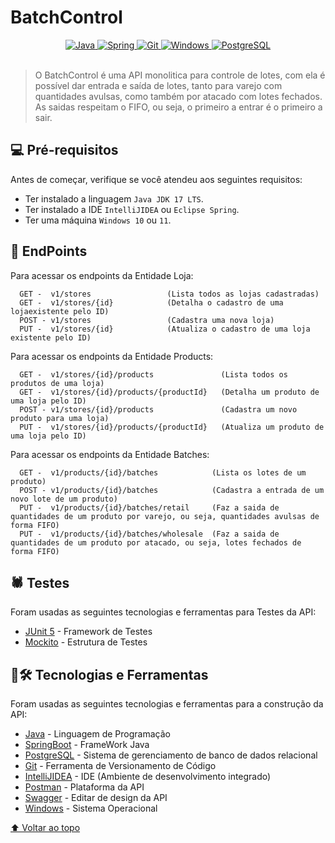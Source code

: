 # BatchControl 

<div align="center">
  <a href="https://www.java.com/pt-BR/" target="_blank" rel="noreferrer" rel="noopener">
    <img src="https://img.shields.io/badge/Java-ED8B00?style=for-the-badge&logo=java&logoColor=white" alt="Java"/>
  </a>
  <a href="https://spring.io/" target="_blank" rel="noreferrer" rel="noopener">
    <img src="https://img.shields.io/badge/Spring-6DB33F?style=for-the-badge&logo=spring&logoColor=white" alt="Spring"/>
  </a>
  <a href="https://git-scm.com/" target="_blank" rel="noreferrer" rel="noopener">
    <img src="https://img.shields.io/badge/Git-E34F26?style=for-the-badge&logo=git&logoColor=white" alt="Git"/>
  </a>
  <a href="https://www.microsoft.com/pt-br/windows/?r=1" target="_blank" rel="noreferrer" rel="noopener">
  <img src="https://img.shields.io/badge/Windows-017AD7?style=for-the-badge&logo=windows&logoColor=white" alt="Windows"/>
  </a>
  <a href="https://www.postgresql.org/" target="_blank" rel="noreferrer" rel="noopener">
  <img src="https://img.shields.io/badge/postgres-%23316192.svg?style=for-the-badge&logo=postgresql&logoColor=white" alt="PostgreSQL"/>
  </a>
</div></br>


> O BatchControl é uma API monolitica para controle de lotes, com ela é possível dar entrada e saída de lotes, tanto para varejo com quantidades avulsas, como também por atacado com lotes fechados. As saidas respeitam o FIFO, ou seja, o primeiro a entrar é o primeiro a sair.


## 💻 Pré-requisitos

Antes de começar, verifique se você atendeu aos seguintes requisitos:

* Ter instalado a  linguagem `Java JDK 17 LTS`.
* Ter instalado a IDE `IntelliJIDEA` ou `Eclipse Spring`.
* Ter uma máquina `Windows 10` ou `11`.


## 📌 EndPoints
Para acessar os endpoints da Entidade Loja:
```
  GET -  v1/stores                 (Lista todos as lojas cadastradas) 
  GET -  v1/stores/{id}            (Detalha o cadastro de uma lojaexistente pelo ID)
  POST - v1/stores                 (Cadastra uma nova loja) 
  PUT -  v1/stores/{id}            (Atualiza o cadastro de uma loja existente pelo ID) 
```
Para acessar os endpoints da Entidade Products:
```
  GET -  v1/stores/{id}/products               (Lista todos os produtos de uma loja) 
  GET -  v1/stores/{id}/products/{productId}   (Detalha um produto de uma loja pelo ID)
  POST - v1/stores/{id}/products               (Cadastra um novo produto para uma loja) 
  PUT -  v1/stores/{id}/products/{productId}   (Atualiza um produto de uma loja pelo ID) 
```
Para acessar os endpoints da Entidade Batches:
```
  GET -  v1/products/{id}/batches            (Lista os lotes de um produto) 
  POST - v1/products/{id}/batches            (Cadastra a entrada de um novo lote de um produto) 
  PUT -  v1/products/{id}/batches/retail     (Faz a saida de quantidades de um produto por varejo, ou seja, quantidades avulsas de forma FIFO)
  PUT -  v1/products/{id}/batches/wholesale  (Faz a saida de quantidades de um produto por atacado, ou seja, lotes fechados de forma FIFO) 

```

## 🕷️ Testes
Foram usadas as seguintes tecnologias e ferramentas para Testes da API:
* [JUnit 5](https://junit.org/junit5/docs/current/user-guide/) - Framework de Testes
* [Mockito](https://site.mockito.org/) - Estrutura de Testes

## 🚧🛠️ Tecnologias e Ferramentas

Foram usadas as seguintes tecnologias e ferramentas para a construção da API:
* [Java](https://www.java.com/pt-BR/) - Linguagem de Programação
* [SpringBoot](https://spring.io/) - FrameWork Java
* [PostgreSQL](https://www.postgresql.org/) - Sistema de gerenciamento de banco de dados relacional
* [Git](https://git-scm.com/) - Ferramenta de Versionamento de Código
* [IntelliJIDEA](https://www.jetbrains.com/pt-br/idea/) - IDE (Ambiente de desenvolvimento integrado)
* [Postman](https://www.postman.com/) - Plataforma da API
* [Swagger](https://swagger.io/tools/swagger-editor/) - Editar de design da API
* [Windows](https://www.microsoft.com/pt-br/windows/?r=1) - Sistema Operacional


[⬆ Voltar ao topo](#BatchControl)<br>


